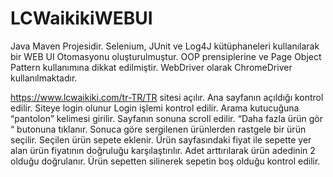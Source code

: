 # LCWaikikiWEBUI

Java Maven Projesidir. Selenium, JUnit ve Log4J kütüphaneleri kullanılarak bir WEB UI Otomasyonu oluşturulmuştur. OOP prensiplerine ve Page Object Pattern kullanımına dikkat edilmiştir. WebDriver olarak ChromeDriver kullanılmaktadır.


https://www.lcwaikiki.com/tr-TR/TR sitesi açılır.
Ana sayfanın açıldığı kontrol edilir. Siteye login olunur
Login işlemi kontrol edilir.
Arama kutucuğuna “pantolon” kelimesi girilir.
Sayfanın sonuna scroll edilir.
“Daha fazla ürün gör “ butonuna tıklanır.
Sonuca göre sergilenen ürünlerden rastgele bir ürün seçilir.
Seçilen ürün sepete eklenir.
Ürün sayfasındaki fiyat ile sepette yer alan ürün fiyatının doğruluğu karşılaştırılır.
Adet arttırılarak ürün adedinin 2 olduğu doğrulanır.
Ürün sepetten silinerek sepetin boş olduğu kontrol edilir.
